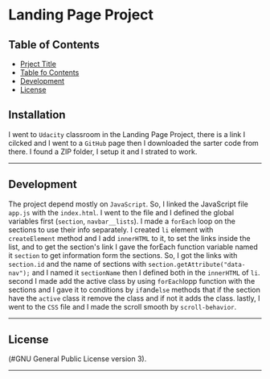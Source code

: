# Landing Page Project

## Table of Contents

* [Prject Title](#landing-page-project)
* [Table fo Contents](#table-of-contents)
* [Development](#development)
* [License](#license)



## Installation

 I went to `Udacity` classroom in the Landing Page Project, there is a link I cilcked and I went to a `GitHub` page then I downloaded the sarter code from there. I found a ZIP folder, I setup it and I strated to work.
___________________________________________________________________

## Development

The project depend mostly on `JavaScript`. So, I linked the JavaScript file `app.js` with the 
`index.html`. I went to the file and I defined the global variables first (`section`, `navbar__lists`). I made a `forEach` loop on the sections to use their info separately. I created `li` element with `createElement` method and I add `innerHTML` to it, to set the links inside the list, and to get the section's link I gave the forEach function variable named it `section` to get information form the sections. So, I got the links with `section.id` and the name of sections with `section.getAttribute("data-nav");` and I named it `sectionName` then I defined both in the `innerHTML` of `li`. second I made add the active class by using `forEach`lopp function with the sections and I gave it to conditions by `if`and`else` methods that if the section have the `active` class it remove the class and if not it adds the class.
lastly, I went to the `CSS` file and I made the scroll smooth by `scroll-behavior`.
___________________________________________________________________

## License

(#GNU General Public License version 3).
___________________________________________________________________